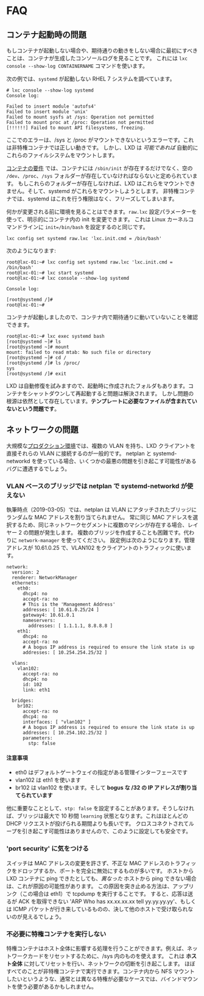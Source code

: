 # FAQ
<!-- # Frequently Asked Questions -->

## コンテナ起動時の問題 <!-- Container Startup Issues -->

もしコンテナが起動しない場合や、期待通りの動きをしない場合に最初にすべきことは、コンテナが生成したコンソールログを見ることです。
これには `lxc console --show-log CONTAINERNAME` コマンドを使います。
<!--
If your container is not starting, or not behaving as you would expect,
the first thing to do is to look at the console logs generated by the
container, using the `lxc console --show-log CONTAINERNAME` command.
-->

次の例では、`systemd` が起動しない RHEL 7 システムを調べています。
<!--
In this example, we will investigate a RHEL 7 system in which `systemd`
can not start.
-->

    # lxc console --show-log systemd
    Console log:
    
    Failed to insert module 'autofs4'
    Failed to insert module 'unix'
    Failed to mount sysfs at /sys: Operation not permitted
    Failed to mount proc at /proc: Operation not permitted
    [!!!!!!] Failed to mount API filesystems, freezing.

ここでのエラーは、/sys と /proc がマウントできないというエラーです。これは非特権コンテナでは正しい動きです。
しかし、LXD は _可能であれば_ 自動的にこれらのファイルシステムをマウントします。
<!--
The errors here say that /sys and /proc can not be mounted - which is
correct in an unprivileged container.  However, LXD does mount these
filesystems automatically _if it can_. 
-->

[コンテナの要件](container-environment.md) では、コンテナには `/sbin/init` が存在するだけでなく、空の `/dev`、`/proc`、`/sys` フォルダーが存在していなければならないと定められています。
もしこれらのフォルダーが存在しなければ、LXD はこれらをマウントできません。そして、systemd がこれらをマウントしようとします。
非特権コンテナでは、systemd はこれを行う権限はなく、フリーズしてしまいます。
<!--
The [container requirements](container-environment.md) specify that
every container must come with an empty `/dev`, `/proc`, and `/sys`
folder, as well as `/sbin/init` existing.  If those folders don't
exist, LXD will be unable to mount to them, and systemd will then
try to. As this is an unprivileged container, systemd does not have
the ability to do this, and it then freezes.
-->

何かが変更される前に環境を見ることはできます。`raw.lxc` 設定パラメーターを使って、明示的にコンテナ内の init を変更できます。
これは Linux カーネルコマンドラインに `init=/bin/bash` を設定するのと同じです。
<!--
So you can see the environment before anything is changed, you can
explicitly change the init in a container using the `raw.lxc` config
param.  This is equivalent to setting `init=/bin/bash` on the linux
kernel commandline.
-->

    lxc config set systemd raw.lxc 'lxc.init.cmd = /bin/bash'

次のようになります:
<!--
Here is what it looks like:
-->

    root@lxc-01:~# lxc config set systemd raw.lxc 'lxc.init.cmd = /bin/bash'
    root@lxc-01:~# lxc start systemd
    root@lxc-01:~# lxc console --show-log systemd
    
    Console log:

    [root@systemd /]#
    root@lxc-01:~#

コンテナが起動しましたので、コンテナ内で期待通りに動いていないことを確認できます。
<!--
Now that the container has started, you can look in it and see that things are
not running as well as expected.
-->

    root@lxc-01:~# lxc exec systemd bash
    [root@systemd ~]# ls
    [root@systemd ~]# mount
    mount: failed to read mtab: No such file or directory
    [root@systemd ~]# cd /
    [root@systemd /]# ls /proc/
    sys
    [root@systemd /]# exit

LXD は自動修復を試みますので、起動時に作成されたフォルダもあります。コンテナをシャットダウンして再起動すると問題は解決されます。
しかし問題の根源は依然として存在しています。**テンプレートに必要なファイルが含まれていないという問題です**。
<!--
Because LXD tries to auto-heal, it *did* create some of the folders when it was
starting up. Shutting down and restarting the container will fix the problem, but
the original cause is still there - the **template does not contain the required
files**.
-->

## ネットワークの問題 <!-- Networking Issues -->

大規模な[プロダクション環境](production-setup.md)では、複数の VLAN を持ち、LXD クライアントを直接それらの VLAN に接続するのが一般的です。
netplan と systemd-networkd を使っている場合、いくつかの最悪の問題を引き起こす可能性があるバグに遭遇するでしょう。
<!--
In a larger [Production Environment](production-setup.md), it is common to have
multiple vlans and have LXD clients attached directly to those vlans. Be aware that
if you are using netplan and system-networkd, you will encounter some bugs that
could cause catastrophic issues
-->

### VLAN ベースのブリッジでは netplan で systemd-networkd が使えない <!-- Do not use system-networkd with netplan and bridges based on vlans -->

執筆時点（2019-03-05）では、netplan は VLAN にアタッチされたブリッジにランダムな MAC アドレスを割り当てられません。
常に同じ MAC アドレスを選択するため、同じネットワークセグメントに複数のマシンが存在する場合、レイヤー 2 の問題が発生します。
複数のブリッジを作成することも困難です。代わりに `network-manager` を使ってください。
設定例は次のようになります。管理アドレスが 10.61.0.25 で、VLAN102 をクライアントのトラフィックに使います。
<!--
At time of writing (2019-03-05), netplan can not assign a random MAC address to
a bridge attached to a vlan. It always picks the same MAC address, which causes
layer2 issues when you have more than one machine on the same network segment.
It also has difficultly creating multiple bridges.  Make sure you use
`network-manager` instead. An example config is below, with a management
address of 10.61.0.25, and VLAN102 being used for client traffic.
-->

    network:
      version: 2
      renderer: NetworkManager
      ethernets:
        eth0:
          dhcp4: no
          accept-ra: no
          # This is the 'Management Address'
          addresses: [ 10.61.0.25/24 ]
          gateway4: 10.61.0.1
          nameservers:
            addresses: [ 1.1.1.1, 8.8.8.8 ]
        eth1:
          dhcp4: no
          accept-ra: no
          # A bogus IP address is required to ensure the link state is up
          addresses: [ 10.254.254.25/32 ]
    
      vlans:
        vlan102:
          accept-ra: no
          dhcp4: no
          id: 102
          link: eth1

      bridges:
        br102:
          accept-ra: no
          dhcp4: no
          interfaces: [ "vlan102" ]
          # A bogus IP address is required to ensure the link state is up
          addresses: [ 10.254.102.25/32 ]
          parameters:
            stp: false

#### 注意事項 <!-- Things to note -->

* eth0 はデフォルトゲートウェイの指定がある管理インターフェースです <!-- eth0 is the Management interface, with the default gateway. -->
* vlan102 は eth1 を使います <!-- vlan102 uses eth1. -->
* br102 は vlan102 を使います。そして __bogus な /32 の IP アドレスが割り当てられています__ <!-- br102 uses vlan102, and _has a bogus /32 IP address assigned to it_ -->

他に重要なこととして、`stp: false` を設定することがあります。そうしなければ、ブリッジは最大で 10 秒間 `learning` 状態となります。これはほとんどの DHCP リクエストが投げられる期間よりも長いです。
クロスコネクトされてループを引き起こす可能性はありませんので、このように設定しても安全です。
<!--
The other important thing is to set `stp: false`, otherwise the bridge will sit
in `learning` state for up to 10 seconds, which is longer than most DHCP requests
last. As there is no possibility of cross-connecting and causing loops, this is
safe to do.
-->

### 'port security' に気をつける <!-- Beware of 'port security' -->

スイッチは MAC アドレスの変更を許さず、不正な MAC アドレスのトラフィックをドロップするか、ポートを完全に無効にするものが多いです。
ホストから LXD コンテナに ping できたとしても、_異なった_ ホストから ping できない場合は、これが原因の可能性があります。
この原因を突き止める方法は、アップリンク（この場合は eth1）で tcpdump を実行することです。
すると、応答は送るが ACK を取得できない 'ARP Who has xx.xx.xx.xx tell yy.yy.yy.yy'、もしくは ICMP パケットが行き来しているものの、決して他のホストで受け取られないのが見えるでしょう。
<!--
Many switches do *not* allow MAC address changes, and will either drop traffic
with an incorrect MAC, or, disable the port totally. If you can ping a LXD container
from the host, but are not able to ping it from a _different_ host, this could be
the cause.  The way to diagnose this is to run a tcpdump on the uplink (in this case,
eth1), and you will see either 'ARP Who has xx.xx.xx.xx tell yy.yy.yy.yy', with you
sending responses but them not getting acknowledged, or, ICMP packets going in and
out successfully, but never being received by the other host.
-->

### 不必要に特権コンテナを実行しない <!-- Do not run privileged containers unless necessary -->

特権コンテナはホスト全体に影響する処理を行うことができます。例えば、ネットワークカードをリセットするために、/sys 内のものを使えます。
これは **ホスト全体** に対してリセットを行い、ネットワークの切断を引き起こします。
ほぼすべてのことが非特権コンテナで実行できます。コンテナ内から NFS マウントしたいというような、通常とは異なる特権が必要なケースでは、バインドマウントを使う必要があるかもしれません。
<!--
A privileged container can do things that effect the entire host - for example, it
can use things in /sys to reset the network card, which will reset it for **the entire
host**, causing network blips. Almost everything can be run in an unprivileged container,
or - in cases of things that require unusual privileges, like wanting to mount NFS
filesystems inside the container, you may need to use bind mounts.
-->

